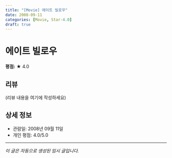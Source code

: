 ```yaml
---
title: "[Movie] 에이트 빌로우"
date: 2008-09-11
categories: [Movie, Star-4.0]
draft: true
---
```


# 에이트 빌로우

**평점:** ★ 4.0

## 리뷰

(리뷰 내용을 여기에 작성하세요)

## 상세 정보

- 관람일: 2008년 09월 11일
- 개인 평점: 4.0/5.0

---

*이 글은 자동으로 생성된 임시 글입니다.*
